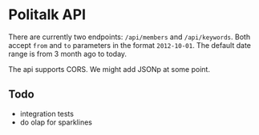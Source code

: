 # Politalk API

There are currently two endpoints: `/api/members` and `/api/keywords`. Both
accept `from` and `to` parameters in the format `2012-10-01`. The default date
range is from 3 month ago to today.

The api supports CORS. We might add JSONp at some point.

## Todo

* integration tests
* do olap for sparklines 
